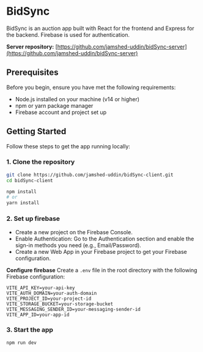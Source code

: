 # BidSync

BidSync is an auction app built with React for the frontend and Express for the backend. Firebase is used for authentication.

**Server repository:** [https://github.com/jamshed-uddin/bidSync-server](https://github.com/jamshed-uddin/bidSync-server)

## Prerequisites

Before you begin, ensure you have met the following requirements:

- Node.js installed on your machine (v14 or higher)
- npm or yarn package manager
- Firebase account and project set up

## Getting Started

Follow these steps to get the app running locally:

### 1. Clone the repository

```sh
git clone https://github.com/jamshed-uddin/bidSync-client.git
cd bidSync-client

npm install
# or
yarn install
```

### 2. Set up firebase

- Create a new project on the Firebase Console.
- Enable Authentication: Go to the Authentication section and enable the sign-in methods you need (e.g., Email/Password).
- Create a new Web App in your Firebase project to get your Firebase configuration.

**Configure firebase**
Create a `.env` file in the root directory with the following Firebase configuration:

    VITE_API_KEY=your-api-key
    VITE_AUTH_DOMAIN=your-auth-domain
    VITE_PROJECT_ID=your-project-id
    VITE_STORAGE_BUCKET=your-storage-bucket
    VITE_MESSAGING_SENDER_ID=your-messaging-sender-id
    VITE_APP_ID=your-app-id

### 3. Start the app

```sh
npm run dev
```
